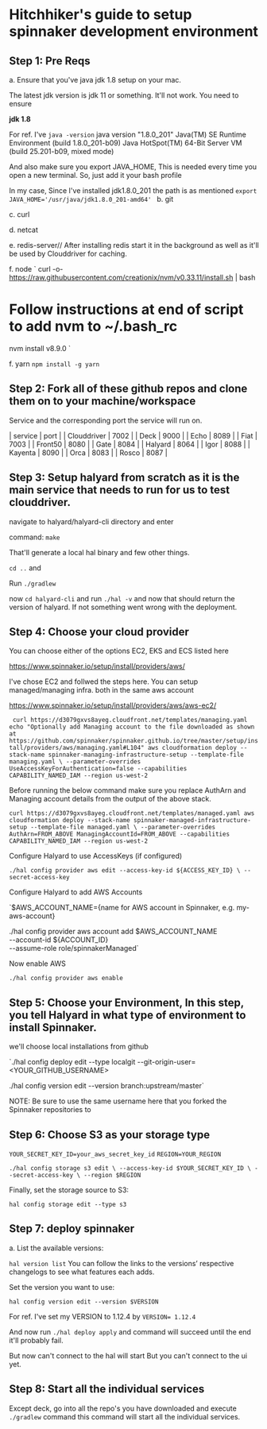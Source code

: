 # Hitchhiker's guide to setup spinnaker development environment

## Step 1: Pre Reqs
a. Ensure that you've java jdk 1.8 setup on your mac.

The latest jdk version is jdk 11 or something. It'll not work. You need to ensure 

**jdk 1.8**

For ref. I've 
`java -version`
java version "1.8.0_201"
Java(TM) SE Runtime Environment (build 1.8.0_201-b09)
Java HotSpot(TM) 64-Bit Server VM (build 25.201-b09, mixed mode)

And also make sure you export JAVA_HOME, This is needed every time you open a new terminal. So, just add it your bash profile

In my case, Since I've installed jdk1.8.0_201 the path is as mentioned `export JAVA_HOME='/usr/java/jdk1.8.0_201-amd64'
`
b. git

c. curl

d. netcat

e. redis-server// After installing redis start it in the background as well as it'll be used by Clouddriver for caching.

f. node
`  curl -o- https://raw.githubusercontent.com/creationix/nvm/v0.33.11/install.sh | bash
  # Follow instructions at end of script to add nvm to ~/.bash_rc

  nvm install v8.9.0
`

f. yarn `npm install -g yarn`


## Step 2: Fork  all of these github repos and clone them on to your machine/workspace

Service and the corresponding port the service will run on.

| service | port |
| Clouddriver |	7002 |
| Deck |	9000 |
| Echo |	8089 |
| Fiat |	7003 |
| Front50 |	8080 |
| Gate |	8084 |
| Halyard |	8064 |
| Igor |	8088 |
| Kayenta |	8090 |
| Orca |	8083 |
| Rosco |	8087 |

## Step 3: Setup halyard from scratch as it is the main service that needs to run for us to test clouddriver.

navigate to  halyard/halyard-cli directory and enter

command: `make`

That'll generate a local hal binary and few other things.

`cd ..`  and

Run `./gradlew`

now `cd halyard-cli` and run `./hal -v` and now that should return the version of halyard. If not something went wrong with the deployment.


## Step 4: Choose your cloud provider

You can choose either of the options EC2, EKS and ECS listed here

https://www.spinnaker.io/setup/install/providers/aws/

I've chose EC2 and follwed the steps here. You can setup managed/managing infra. both in the same aws account

https://www.spinnaker.io/setup/install/providers/aws/aws-ec2/

` curl https://d3079gxvs8ayeg.cloudfront.net/templates/managing.yaml
echo "Optionally add Managing account to the file downloaded as shown at https://github.com/spinnaker/spinnaker.github.io/tree/master/setup/install/providers/aws/managing.yaml#L104"
aws cloudformation deploy --stack-name spinnaker-managing-infrastructure-setup --template-file managing.yaml \
--parameter-overrides UseAccessKeyForAuthentication=false --capabilities CAPABILITY_NAMED_IAM --region us-west-2`

Before running the below command make sure you replace AuthArn and Managing account details from the output of the above stack.

`curl https://d3079gxvs8ayeg.cloudfront.net/templates/managed.yaml
aws cloudformation deploy --stack-name spinnaker-managed-infrastructure-setup --template-file managed.yaml \
--parameter-overrides AuthArn=FROM_ABOVE ManagingAccountId=FROM_ABOVE --capabilities CAPABILITY_NAMED_IAM --region us-west-2`

Configure Halyard to use AccessKeys (if configured)

`./hal config provider aws edit --access-key-id ${ACCESS_KEY_ID} \
    --secret-access-key `

Configure Halyard to add AWS Accounts

`$AWS_ACCOUNT_NAME={name for AWS account in Spinnaker, e.g. my-aws-account}

./hal config provider aws account add $AWS_ACCOUNT_NAME \
    --account-id ${ACCOUNT_ID} \
    --assume-role role/spinnakerManaged`

Now enable AWS

`./hal config provider aws enable`

## Step 5: Choose your Environment, In this step, you tell Halyard in what type of environment to install Spinnaker.

we'll choose local installations from github

`./hal config deploy edit --type localgit --git-origin-user=<YOUR_GITHUB_USERNAME>

./hal config version edit --version branch:upstream/master`

NOTE: Be sure to use the same username here that you forked the Spinnaker repositories to


## Step 6: Choose S3 as your storage type

`YOUR_SECRET_KEY_ID=your_aws_secret_key_id`
`REGION=YOUR_REGION`

`./hal config storage s3 edit \
    --access-key-id $YOUR_SECRET_KEY_ID \
    --secret-access-key \
    --region $REGION`

Finally, set the storage source to S3:

`hal config storage edit --type s3`

## Step 7: deploy spinnaker

a. List the available versions:

`hal version list`
You can follow the links to the versions’ respective changelogs to see what features each adds.

Set the version you want to use:

`hal config version edit --version $VERSION`

For ref. I've set my VERSION to  1.12.4 by `VERSION= 1.12.4`

And now run `./hal deploy apply` and command will succeed until the end it'll probably fail.

But now can't connect to the hal will start But you can't connect to the ui yet.

## Step 8: Start all the individual services

Except deck, go into all the repo's you have downloaded and execute `./gradlew` command this command will start all the individual services.




